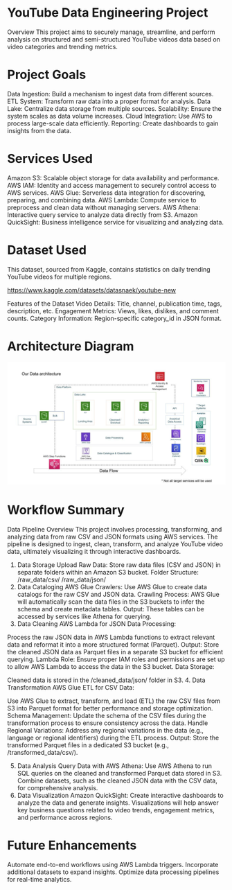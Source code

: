 # YouTube Data Engineering Project
Overview
This project aims to securely manage, streamline, and perform analysis on structured and semi-structured YouTube videos data based on video categories and trending metrics.

# Project Goals
Data Ingestion: Build a mechanism to ingest data from different sources.
ETL System: Transform raw data into a proper format for analysis.
Data Lake: Centralize data storage from multiple sources.
Scalability: Ensure the system scales as data volume increases.
Cloud Integration: Use AWS to process large-scale data efficiently.
Reporting: Create dashboards to gain insights from the data.

# Services Used
Amazon S3: Scalable object storage for data availability and performance.
AWS IAM: Identity and access management to securely control access to AWS services.
AWS Glue: Serverless data integration for discovering, preparing, and combining data.
AWS Lambda: Compute service to preprocess and clean data without managing servers.
AWS Athena: Interactive query service to analyze data directly from S3.
Amazon QuickSight: Business intelligence service for visualizing and analyzing data.

# Dataset Used
This dataset, sourced from Kaggle, contains statistics on daily trending YouTube videos for multiple regions.

https://www.kaggle.com/datasets/datasnaek/youtube-new

Features of the Dataset
Video Details: Title, channel, publication time, tags, description, etc.
Engagement Metrics: Views, likes, dislikes, and comment counts.
Category Information: Region-specific category_id in JSON format.

# Architecture Diagram
![Architecture Diagram](./architecture.jpeg)

# Workflow Summary
Data Pipeline Overview
This project involves processing, transforming, and analyzing data from raw CSV and JSON formats using AWS services. The pipeline is designed to ingest, clean, transform, and analyze YouTube video data, ultimately visualizing it through interactive dashboards.

1. Data Storage
Upload Raw Data: Store raw data files (CSV and JSON) in separate folders within an Amazon S3 bucket.
Folder Structure:
/raw_data/csv/
/raw_data/json/
2. Data Cataloging
AWS Glue Crawlers: Use AWS Glue to create data catalogs for the raw CSV and JSON data.
Crawling Process: AWS Glue will automatically scan the data files in the S3 buckets to infer the schema and create metadata tables.
Output: These tables can be accessed by services like Athena for querying.
3. Data Cleaning
AWS Lambda for JSON Data Processing:

Process the raw JSON data in AWS Lambda functions to extract relevant data and reformat it into a more structured format (Parquet).
Output: Store the cleaned JSON data as Parquet files in a separate S3 bucket for efficient querying.
Lambda Role: Ensure proper IAM roles and permissions are set up to allow AWS Lambda to access the data in the S3 bucket.
Data Storage:

Cleaned data is stored in the /cleaned_data/json/ folder in S3.
4. Data Transformation
AWS Glue ETL for CSV Data:

Use AWS Glue to extract, transform, and load (ETL) the raw CSV files from S3 into Parquet format for better performance and storage optimization.
Schema Management: Update the schema of the CSV files during the transformation process to ensure consistency across the data.
Handle Regional Variations: Address any regional variations in the data (e.g., language or regional identifiers) during the ETL process.
Output: Store the transformed Parquet files in a dedicated S3 bucket (e.g., /transformed_data/csv/).

5. Data Analysis
Query Data with AWS Athena:
Use AWS Athena to run SQL queries on the cleaned and transformed Parquet data stored in S3.
Combine datasets, such as the cleaned JSON data with the CSV data, for comprehensive analysis.
6. Data Visualization
Amazon QuickSight:
Create interactive dashboards to analyze the data and generate insights.
Visualizations will help answer key business questions related to video trends, engagement metrics, and performance across regions.

# Future Enhancements
Automate end-to-end workflows using AWS Lambda triggers.
Incorporate additional datasets to expand insights.
Optimize data processing pipelines for real-time analytics.
